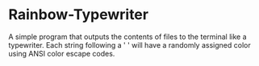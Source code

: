 # Rainbow-Typewriter
A simple program that outputs the contents of files to the terminal like a typewriter. Each string following a ' ' will have a randomly assigned color using ANSI color escape codes.
